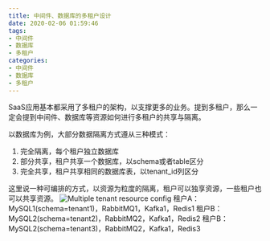 ```yaml
---
title: 中间件、数据库的多租户设计
date: 2020-02-06 01:59:46
tags:
- 中间件
- 数据库
- 多租户
categories:
- 中间件
- 数据库
- 多租户
---
```


SaaS应用基本都采用了多租户的架构，以支撑更多的业务。提到多租户，那么一定会提到中间件、数据库等资源如何进行多租户的共享与隔离。
<!-- More -->

以数据库为例，大部分数据隔离方式遵从三种模式：
1. 完全隔离，每个租户独立数据库 
2. 部分共享，租户共享一个数据库，以schema或者table区分
3. 完全共享，租户共享相同的数据库表，以tenant_id列区分

这里说一种可编排的方式，以资源为粒度的隔离，租户可以独享资源，一些租户也可以共享资源。
![Multiple tenant resource config](http://media.kosho.tech/blog/20200206/multiple-tenant-res.png)
租户A：MySQL1(schema=tenant1)，RabbitMQ1，Kafka1，Redis1
租户B：MySQL2(schema=tenant2)，RabbitMQ2，Kafka1，Redis2
租户B：MySQL2(schema=tenant3)，RabbitMQ2，Kafka1，Redis3